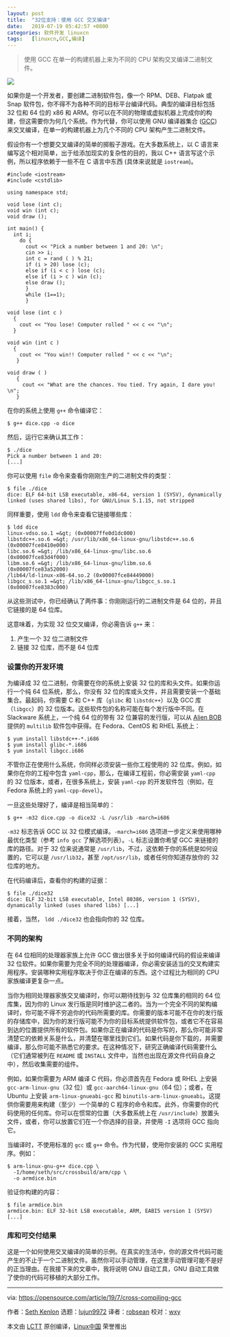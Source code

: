 ```yaml
---
layout: post
title:	"32位支持：使用 GCC 交叉编译"
date:	2019-07-19 05:42:57 +0800 
categories:	软件开发 linuxcn 
tags:	[linuxcn,GCC,编译]
---
```




> 
> 使用 GCC 在单一的构建机器上来为不同的 CPU 架构交叉编译二进制文件。
> 
> 
> 


![](/Asserts/Images//attachment/album/201907/19/054242nwhludz9tm2lwd8t.jpg)


如果你是一个开发者，要创建二进制软件包，像一个 RPM、DEB、Flatpak 或 Snap 软件包，你不得不为各种不同的目标平台编译代码。典型的编译目标包括 32 位和 64 位的 x86 和 ARM。你可以在不同的物理或虚拟机器上完成你的构建，但这需要你为何几个系统。作为代替，你可以使用 GNU 编译器集合 ([GCC](https://gcc.gnu.org/)) 来交叉编译，在单一的构建机器上为几个不同的 CPU 架构产生二进制文件。


假设你有一个想要交叉编译的简单的掷骰子游戏。在大多数系统上，以 C 语言来编写这个相对简单，出于给添加现实的复杂性的目的，我以 C++ 语言写这个示例，所以程序依赖于一些不在 C 语言中东西 (具体来说就是 `iostream`)。



```
#include <iostream>
#include <cstdlib>

using namespace std;

void lose (int c); 
void win (int c); 
void draw (); 

int main() { 
  int i; 
    do { 
      cout << "Pick a number between 1 and 20: \n"; 
      cin >> i; 
      int c = rand ( ) % 21; 
      if (i > 20) lose (c); 
      else if (i < c ) lose (c); 
      else if (i > c ) win (c); 
      else draw (); 
      } 
      while (1==1); 
      }

void lose (int c ) 
  { 
    cout << "You lose! Computer rolled " << c << "\n"; 
  }

void win (int c ) 
  { 
    cout << "You win!! Computer rolled " << c << "\n"; 
   }

void draw ( ) 
   { 
     cout << "What are the chances. You tied. Try again, I dare you! \n";
   }
```

在你的系统上使用 `g++` 命令编译它：



```
$ g++ dice.cpp -o dice
```

然后，运行它来确认其工作：



```
$ ./dice
Pick a number between 1 and 20:
[...]
```

你可以使用 `file` 命令来查看你刚刚生产的二进制文件的类型：



```
$ file ./dice
dice: ELF 64-bit LSB executable, x86-64, version 1 (SYSV), dynamically
linked (uses shared libs), for GNU/Linux 5.1.15, not stripped
```

同样重要，使用 `ldd` 命令来查看它链接哪些库：



```
$ ldd dice
linux-vdso.so.1 =&gt; (0x00007ffe0d1dc000)
libstdc++.so.6 =&gt; /usr/lib/x86_64-linux-gnu/libstdc++.so.6
(0x00007fce8410e000)
libc.so.6 =&gt; /lib/x86_64-linux-gnu/libc.so.6
(0x00007fce83d4f000)
libm.so.6 =&gt; /lib/x86_64-linux-gnu/libm.so.6
(0x00007fce83a52000)
/lib64/ld-linux-x86-64.so.2 (0x00007fce84449000)
libgcc_s.so.1 =&gt; /lib/x86_64-linux-gnu/libgcc_s.so.1
(0x00007fce8383c000)
```

从这些测试中，你已经确认了两件事：你刚刚运行的二进制文件是 64 位的，并且它链接的是 64 位库。


这意味着，为实现 32 位交叉编译，你必需告诉 `g++` 来：


1. 产生一个 32 位二进制文件
2. 链接 32 位库，而不是 64 位库


### 设置你的开发环境


为编译成 32 位二进制，你需要在你的系统上安装 32 位的库和头文件。如果你运行一个纯 64 位系统，那么，你没有 32 位的库或头文件，并且需要安装一个基础集合。最起码，你需要 C 和 C++ 库（`glibc` 和 `libstdc++`）以及 GCC 库（`libgcc`）的 32 位版本。这些软件包的名称可能在每个发行版中不同。在 Slackware 系统上，一个纯 64 位的带有 32 位兼容的发行版，可以从 [Alien BOB](http://www.slackware.com/%7Ealien/multilib/) 提供的 `multilib` 软件包中获得。在 Fedora、CentOS 和 RHEL 系统上：



```
$ yum install libstdc++-*.i686
$ yum install glibc-*.i686
$ yum install libgcc.i686
```

不管你正在使用什么系统，你同样必须安装一些你工程使用的 32 位库。例如，如果你在你的工程中包含 `yaml-cpp`，那么，在编译工程前，你必需安装 `yaml-cpp` 的 32 位版本，或者，在很多系统上，安装 `yaml-cpp` 的开发软件包（例如，在 Fedora 系统上的 `yaml-cpp-devel`）。


一旦这些处理好了，编译是相当简单的：



```
$ g++ -m32 dice.cpp -o dice32 -L /usr/lib -march=i686
```

`-m32` 标志告诉 GCC 以 32 位模式编译。`-march=i686` 选项进一步定义来使用哪种最优化类型（参考 `info gcc` 了解选项列表）。`-L` 标志设置你希望 GCC 来链接的库的路径。对于 32 位来说通常是 `/usr/lib`，不过，这依赖于你的系统是如何设置的，它可以是 `/usr/lib32`，甚至 `/opt/usr/lib`，或者任何你知道存放你的 32 位库的地方。


在代码编译后，查看你的构建的证据：



```
$ file ./dice32
dice: ELF 32-bit LSB executable, Intel 80386, version 1 (SYSV),
dynamically linked (uses shared libs) [...]
```

接着，当然， `ldd ./dice32` 也会指向你的 32 位库。


### 不同的架构


在 64 位相同的处理器家族上允许 GCC 做出很多关于如何编译代码的假设来编译 32 位软件。如果你需要为完全不同的处理器编译，你必需安装适当的交叉构建实用程序。安装哪种实用程序取决于你正在编译的东西。这个过程比为相同的 CPU 家族编译更复杂一点。


当你为相同处理器家族交叉编译时，你可以期待找到与 32 位库集的相同的 64 位库集，因为你的 Linux 发行版是同时维护这二者的。当为一个完全不同的架构编译时，你可能不得不穷追你的代码所需要的库。你需要的版本可能不在你的发行版的存储库中，因为你的发行版可能不为你的目标系统提供软件包，或者它不在容易到达的位置提供所有的软件包。如果你正在编译的代码是你写的，那么你可能非常清楚它的依赖关系是什么，并清楚在哪里找到它们。如果代码是你下载的，并需要编译，那么你可能不熟悉它的要求。在这种情况下，研究正确编译代码需要什么（它们通常被列在 `README` 或 `INSTALL` 文件中，当然也出现在源文件代码自身之中），然后收集需要的组件。


例如，如果你需要为 ARM 编译 C 代码，你必须首先在 Fedora 或 RHEL 上安装 `gcc-arm-linux-gnu`（32 位）或 `gcc-aarch64-linux-gnu`（64 位）；或者，在 Ubuntu 上安装 `arm-linux-gnueabi-gcc` 和 `binutils-arm-linux-gnueabi`。这提供你需要用来构建（至少）一个简单的 C 程序的命令和库。此外，你需要你的代码使用的任何库。你可以在惯常的位置（大多数系统上在 `/usr/include`）放置头文件，或者，你可以放置它们在一个你选择的目录，并使用 `-I` 选项将 GCC 指向它。


当编译时，不使用标准的 `gcc` 或 `g++` 命令。作为代替，使用你安装的 GCC 实用程序。例如：



```
$ arm-linux-gnu-g++ dice.cpp \
  -I/home/seth/src/crossbuild/arm/cpp \
  -o armdice.bin
```

验证你构建的内容：



```
$ file armdice.bin
armdice.bin: ELF 32-bit LSB executable, ARM, EABI5 version 1 (SYSV) [...]
```

### 库和可交付结果


这是一个如何使用交叉编译的简单的示例。在真实的生活中，你的源文件代码可能产生的不止于一个二进制文件。虽然你可以手动管理，在这里手动管理可能不是好的正当理由。在我接下来的文章中，我将说明 GNU 自动工具，GNU 自动工具做了使你的代码可移植的大部分工作。




---


via: <https://opensource.com/article/19/7/cross-compiling-gcc>


作者：[Seth Kenlon](https://opensource.com/users/seth) 选题：[lujun9972](https://github.com/lujun9972) 译者：[robsean](https://github.com/robsean) 校对：[wxy](https://github.com/wxy)


本文由 [LCTT](https://github.com/LCTT/TranslateProject) 原创编译，[Linux中国](https://linux.cn/) 荣誉推出
